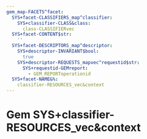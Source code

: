 ```yaml
---
gem_map-FACETS^facet:
  SYS+facet-CLASSIFIERS_map^classifier:
    SYS+classifier-CLASS&class:
      class-CLASSIFIERvec
  SYS+facet-CONTENT$str:
    ''
  SYS+facet-DESCRIPTORS_map^descriptor:
    SYS+descriptor-INVARIANT$bool:
      true
    SYS+descriptor-REQUESTS_mapvec^requestid$str:
      SYS+requestid-GEMreport:
        - GEM_REPORToperationid
  SYS+facet-NAME&%:
    classifier-RESOURCES_vec&context
---
```

# Gem SYS+classifier-RESOURCES_vec&context

